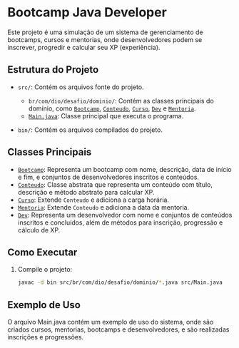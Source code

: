 # Bootcamp Java Developer

Este projeto é uma simulação de um sistema de gerenciamento de bootcamps, cursos e mentorias, onde desenvolvedores podem se inscrever, progredir e calcular seu XP (experiência).

## Estrutura do Projeto

- `src/`: Contém os arquivos fonte do projeto.
  - `br/com/dio/desafio/dominio/`: Contém as classes principais do domínio, como [`Bootcamp`](src/br/com/dio/desafio/dominio/Bootcamp.java), [`Conteudo`](src/br/com/dio/desafio/dominio/Conteudo.java), [`Curso`](src/br/com/dio/desafio/dominio/Curso.java), [`Dev`](src/br/com/dio/desafio/dominio/Dev.java) e [`Mentoria`](src/br/com/dio/desafio/dominio/Mentoria.java).
  - [`Main.java`](src/Main.java): Classe principal que executa o programa.

- `bin/`: Contém os arquivos compilados do projeto.

## Classes Principais

- [`Bootcamp`](src/br/com/dio/desafio/dominio/Bootcamp.java): Representa um bootcamp com nome, descrição, data de início e fim, e conjuntos de desenvolvedores inscritos e conteúdos.
- [`Conteudo`](src/br/com/dio/desafio/dominio/Conteudo.java): Classe abstrata que representa um conteúdo com título, descrição e método abstrato para calcular XP.
- [`Curso`](src/br/com/dio/desafio/dominio/Curso.java): Extende `Conteudo` e adiciona a carga horária.
- [`Mentoria`](src/br/com/dio/desafio/dominio/Mentoria.java): Extende `Conteudo` e adiciona a data da mentoria.
- [`Dev`](src/br/com/dio/desafio/dominio/Dev.java): Representa um desenvolvedor com nome e conjuntos de conteúdos inscritos e concluídos, além de métodos para inscrição, progressão e cálculo de XP.

## Como Executar

1. Compile o projeto:
   ```sh
   javac -d bin src/br/com/dio/desafio/dominio/*.java src/Main.java

## Exemplo de Uso

O arquivo Main.java contém um exemplo de uso do sistema, onde são criados cursos, mentorias, bootcamps e desenvolvedores, e são realizadas inscrições e progressões.
